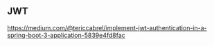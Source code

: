 ## JWT
https://medium.com/@tericcabrel/implement-jwt-authentication-in-a-spring-boot-3-application-5839e4fd8fac
